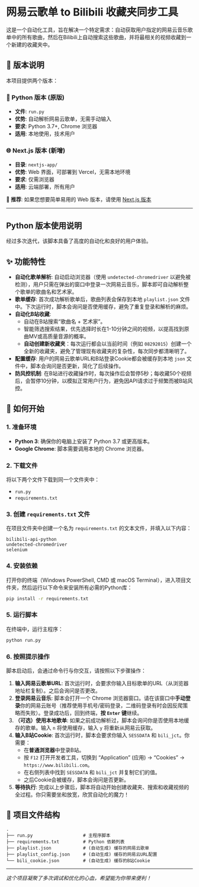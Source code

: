 # 网易云歌单 to Bilibili 收藏夹同步工具

这是一个自动化工具，旨在解决一个特定需求：自动获取用户指定的网易云音乐歌单中的所有歌曲，然后在Bilibili上自动搜索这些歌曲，并将最相关的视频收藏到一个新建的收藏夹中。

## 📂 版本说明

本项目提供两个版本：

### 🐍 Python 版本 (原版)
- **文件**: `run.py`
- **优势**: 自动解析网易云歌单，无需手动输入
- **要求**: Python 3.7+, Chrome 浏览器
- **适用**: 本地使用，技术用户

### 🌐 Next.js 版本 (新增)
- **目录**: `nextjs-app/`
- **优势**: Web 界面，可部署到 Vercel，无需本地环境
- **要求**: 仅需浏览器
- **适用**: 云端部署，所有用户

**🎯 推荐**: 如果您想要简单易用的 Web 版本，请使用 [Next.js 版本](./nextjs-app/)

---

## Python 版本使用说明

经过多次迭代，该脚本具备了高度的自动化和良好的用户体验。


## ✨ 功能特性

- **自动化歌单解析**: 自动启动浏览器（使用 `undetected-chromedriver` 以避免被检测），用户只需在弹出的窗口中登录一次网易云音乐，脚本即可自动解析整个歌单的歌曲名和艺术家。
- **歌单缓存**: 首次成功解析歌单后，歌曲列表会保存到本地 `playlist.json` 文件中。下次运行时，脚本会询问是否使用缓存，避免了重复登录和解析的麻烦。
- **自动化B站收藏**:
    - 自动在B站搜索“歌曲名 + 艺术家”。
    - 智能筛选搜索结果，优先选择时长在1-10分钟之间的视频，以提高找到原曲MV或高质量音源的概率。
    - **自动创建新收藏夹**：每次运行都会以当前时间（例如 `08292015`）创建一个全新的收藏夹，避免了管理现有收藏夹的复杂性，每次同步都清晰明了。
- **配置缓存**: 用户的网易云歌单URL和B站登录Cookie都会被缓存到本地 `json` 文件中，脚本会询问是否更新，简化了后续操作。
- **防风控机制**: 在B站进行收藏操作时，每次操作后会暂停5秒；每收藏50个视频后，会暂停10分钟，以模拟正常用户行为，避免因API请求过于频繁而被B站风控。

## 🚀 如何开始

### 1. 准备环境

- **Python 3**: 确保你的电脑上安装了 Python 3.7 或更高版本。
- **Google Chrome**: 脚本需要调用本地的 Chrome 浏览器。

### 2. 下载文件

将以下两个文件下载到同一个文件夹中：
- `run.py`
- `requirements.txt`

### 3. 创建 `requirements.txt` 文件

在项目文件夹中创建一个名为 `requirements.txt` 的文本文件，并填入以下内容：

```
bilibili-api-python
undetected-chromedriver
selenium
```

### 4. 安装依赖

打开你的终端（Windows PowerShell, CMD 或 macOS Terminal），进入项目文件夹，然后运行以下命令来安装所有必需的Python库：

```bash
pip install -r requirements.txt
```

### 5. 运行脚本

在终端中，运行主程序：

```bash
python run.py
```

### 6. 按照提示操作

脚本启动后，会通过命令行与你交互，请按照以下步骤操作：

1.  **输入网易云歌单URL**: 首次运行时，会要求你输入目标歌单的URL（从浏览器地址栏复制）。之后会询问是否更改。
2.  **登录网易云音乐**: 脚本会打开一个 Chrome 浏览器窗口。请在该窗口中**手动登录**你的网易云账号（推荐使用手机号/密码登录，二维码登录有时会因反爬策略而失败）。登录成功后，回到终端，**按 `Enter` 键**继续。
3.  **（可选）使用本地歌单**: 如果之前成功解析过，脚本会询问你是否使用本地缓存的歌单。输入 `n` 将使用缓存，输入 `y` 将重新从网易云获取。
4.  **输入B站Cookie**: 首次运行时，脚本会要求你输入 `SESSDATA` 和 `bili_jct`。你需要：
    - 在**普通浏览器**中登录B站。
    - 按 `F12` 打开开发者工具，切换到 “Application” (应用) -> “Cookies” -> `https://www.bilibili.com`。
    - 在右侧列表中找到 `SESSDATA` 和 `bili_jct` 并复制它们的值。
    - 之后Cookie会被缓存，脚本会询问是否更新。
5.  **等待执行**: 完成以上步骤后，脚本将自动开始创建收藏夹、搜索和收藏视频的全过程。你只需要坐和放宽，欣赏自动化的魔力！

## 📁 项目文件结构

```
.
├── run.py                   # 主程序脚本
├── requirements.txt         # Python 依赖列表
├── playlist.json            # (自动生成) 缓存的网易云歌单
├── playlist_config.json     # (自动生成) 缓存的网易云URL配置
└── bili_cookie.json         # (自动生成) 缓存的B站Cookie
```

---
*这个项目凝聚了多次调试和优化的心血，希望能为你带来便利！*